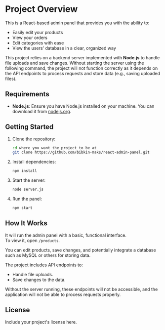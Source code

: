 # Project Overview
This is a React-based admin panel that provides you with the ability to:

- Easily edit your products
- View your orders
- Edit categories with ease
- View the users' database in a clear, organized way

This project relies on a backend server implemented with **Node.js** to handle file uploads and save changes. Without starting the server using the following command, the project will not function correctly as it depends on the API endpoints to process requests and store data (e.g., saving uploaded files).

## Requirements

- **Node.js**: Ensure you have Node.js installed on your machine. You can download it from [nodejs.org](https://nodejs.org/).

## Getting Started

1. Clone the repository:
    ```bash
    cd where you want the project to be at
    git clone https://github.com/bibkin-maks/react-admin-panel.git
    ```

2. Install dependencies:
    ```bash
    npm install
    ```

3. Start the server:
    ```bash
    node server.js
    ```
4. Run the panel:
    ```bash
    npm start
    ```

## How It Works
It will run the admin panel with a basic, functional interface.  
To view it, open `/products`.

You can edit products, save changes, and potentially integrate a database such as MySQL or others for storing data.

The project includes API endpoints to:

- Handle file uploads.
- Save changes to the data.

Without the server running, these endpoints will not be accessible, and the application will not be able to process requests properly.

## License

Include your project's license here.
